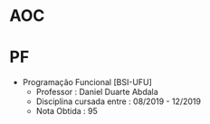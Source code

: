 # AOC

# PF

- Programação Funcional [BSI-UFU]
  - Professor : Daniel Duarte Abdala
  - Disciplina cursada entre : 08/2019 - 12/2019
  - Nota Obtida : 95
